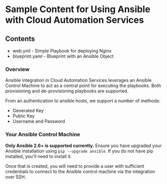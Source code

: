 # Sample Content for Using Ansible with Cloud Automation Services 

## Contents 
* web.yml - Simple Playbook for deploying Nginx 
* blueprint.yaml - Blueprint with an Ansible Object 

### Overview

Ansible integration in Cloud Automation Services leverages an Ansible Control Machine to act as a central point for executing the playbooks. Both provisioning and de-provisioning playbooks are supported.

From an authentication to ansible hosts, we support a number of  methods:

* Generated Key
* Public Key
* Username and Password


### Your Ansible Control Machine

**Only Ansible 2.6+ is supported currently.** Ensure you have upgraded your Ansible installation using ``` pip --upgrade ansible ```. If you do not have pip installed, you'll need to install it.

Once that is created, you will need to provide a user with sufficient credentials to connect to the Ansible control machine via the integration over SSH.